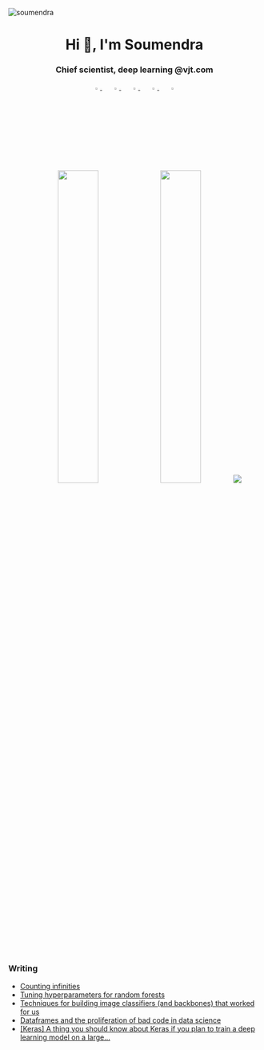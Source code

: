 <!--
- 🔭 I’m currently working on ...
- 🌱 I’m currently learning ...
- 👯 I’m looking to collaborate on ...
- 🤔 I’m looking for help with ...
- 💬 Ask me about ...
- 📫 How to reach me: ...
- 😄 Pronouns: ...
- ⚡ Fun fact: ...
-->

<p align="left"> <img src="https://komarev.com/ghpvc/?username=soumendra&style=flat-square" alt="soumendra" /> </p>

<h1 align="center">Hi 👋, I'm Soumendra</h1>
<h3 align="center">Chief scientist, deep learning @vjt.com</h3>

<div align="center">
    <a href="https://github.com/soumendra">
        <img src="https://github.com/soumendra/soumendra/blob/main/icons/github.png" width="3%"/>
    </a>
    <img width="3%" />
    <a href="https://twitter.com/dataBiryani">
        <img src="https://github.com/soumendra/soumendra/blob/main/icons/twitter.png" width="3%"/>
    </a>
    <img width="3%" />
    <a href="https://linkedin.com/in/soumendradhanee">
        <img src="https://github.com/soumendra/soumendra/blob/main/icons/linkedin.png" width="3%"/>
    </a>
    <img width="3%" />
    <a href="https://kaggle.com/soumendra">
        <img src="https://github.com/soumendra/soumendra/blob/main/icons/kaggle.png" width="3%"/>
    </a>
    <img width="3%" />
    <a href="https://medium.com/@soumendra">
        <img src="https://github.com/soumendra/soumendra/blob/main/icons/medium.png" width="3%" />
    </a>
</div>

<br/>
<br/>

<p align="center">
<img width="40%" src=https://github-readme-stats.vercel.app/api?username=soumendra&count_private=true&show_icons=true&include_all_commits=true&hide_border=false&hide_title=true />
  
<img width="40%" src="https://github-readme-streak-stats.herokuapp.com?user=soumendra&hide_border=true" />
<a width="20%" href="https://github.com/anuraghazra/github-readme-stats">
  <img src="https://github-readme-stats.vercel.app/api/top-langs/?username=soumendra" />
</a>
</p>

<h3>Writing</h3>

<!-- BLOG-POST-LIST:START -->
- [Counting infinities](https://soumendra.io/blog/counting-infinities/)
- [Tuning hyperparameters for random forests](https://soumendra.io/blog/tuning-random-forests-hyperparameters/)
- [Techniques for building image classifiers &lpar;and backbones&rpar; that worked for us](https://blog.fnp.dev/techniques-for-building-image-classifiers-and-backbones-that-worked-for-us-f4218a88dc45?source=rss-de87db488c7------2)
- [Dataframes and the proliferation of bad code in data science](https://soumendra.medium.com/dataframes-and-the-proliferation-of-bad-code-in-data-science-539b8aa1f87d?source=rss-de87db488c7------2)
- [[Keras] A thing you should know about Keras if you plan to train a deep learning model on a large…](https://blog.fnp.dev/keras-a-thing-you-should-know-about-keras-if-you-plan-to-train-a-deep-learning-model-on-a-large-fdd63ce66bd2?source=rss-de87db488c7------2)
<!-- BLOG-POST-LIST:END -->



